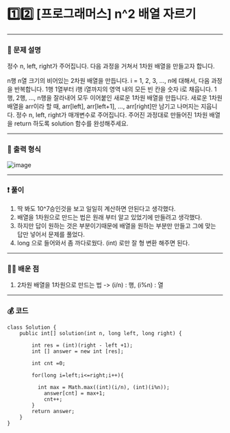 # 1️⃣2️⃣ [프로그래머스] n^2 배열 자르기 </span> 

---
### 📃 문제 설명
정수 n, left, right가 주어집니다. 다음 과정을 거쳐서 1차원 배열을 만들고자 합니다.

n행 n열 크기의 비어있는 2차원 배열을 만듭니다.
i = 1, 2, 3, ..., n에 대해서, 다음 과정을 반복합니다.
1행 1열부터 i행 i열까지의 영역 내의 모든 빈 칸을 숫자 i로 채웁니다.
1행, 2행, ..., n행을 잘라내어 모두 이어붙인 새로운 1차원 배열을 만듭니다.
새로운 1차원 배열을 arr이라 할 때, arr[left], arr[left+1], ..., arr[right]만 남기고 나머지는 지웁니다.
정수 n, left, right가 매개변수로 주어집니다. 주어진 과정대로 만들어진 1차원 배열을 return 하도록 solution 함수를 완성해주세요.

---
### 🔑 출력 형식
![image](https://github.com/handaldog/DailyAlgo/assets/96431408/150c8108-f215-4325-837d-1af448bf0687)


---
### ❗️ 풀이 
1. 딱 봐도 10^7승인것을 보고 일일히 계산하면 안된다고 생각했다.
2. 배열을 1차원으로 만드는 법은 원래 부터 알고 있었기에 만들려고 생각했다.
3. 하지만 답이 원하는 것은 부분이기때문에 배열을 원하는 부분만 만들고 그에 맞는 답만 넣어서 문제를 풀었다.
4. long 으로 들어와서 좀 까다로웠다. (int) 로만 잘 형 변환 해주면 된다.


--- 
### 👨‍💻 배운 점
1. 2차원 배열을 1차원으로 만드는 법 -> (i/n) : 행, (i%n) : 열

---
### 💰 코드
```
class Solution {
    public int[] solution(int n, long left, long right) {
        
        int res = (int)(right - left +1);
        int [] answer = new int [res];
        
        int cnt =0;
        
        for(long i=left;i<=right;i++){
                       
          int max = Math.max((int)(i/n), (int)(i%n));
            answer[cnt] = max+1;
            cnt++;
        }
        return answer;
    }
}

```
